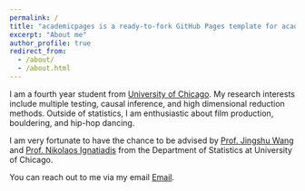 ```yaml
---
permalink: /
title: "academicpages is a ready-to-fork GitHub Pages template for academic personal websites"
excerpt: "About me"
author_profile: true
redirect_from: 
  - /about/
  - /about.html
---
```


I am a fourth year student from [University of Chicago](https://www.uchicago.edu/en). My research interests include multiple testing, causal inference, and high dimensional reduction methods. Outside of statistics, I am enthusiastic about film production, bouldering, and hip-hop dancing.

I am very fortunate to have the chance to be advised by [Prof. Jingshu Wang](https://jingshuw.org/) and [Prof. Nikolaos Ignatiadis](https://nignatiadis.github.io/) from the Department of Statistics at University of Chicago.

You can reach out to me via my email [Email](malito:baichen@uchicago.edu).


